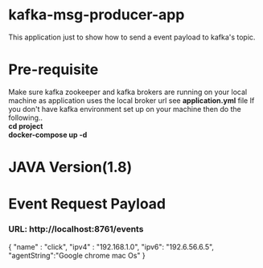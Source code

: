 # kafka-msg-producer-app
This application just to show how to send a event payload to kafka's topic.
# Pre-requisite
Make sure kafka zookeeper and kafka brokers are running on your local machine as application uses the local broker url see <b>application.yml</b> file
If you don't have kafka environment set up on your machine then do the following..<br>
<b>cd project<br></b>
<b>docker-compose up -d</b>
# JAVA Version(1.8)
# Event Request Payload
### URL: http://localhost:8761/events
{
    "name" : "click",
    "ipv4" : "192.168.1.0",
    "ipv6": "192.6.56.6.5",
    "agentString":"Google chrome mac Os"
}
